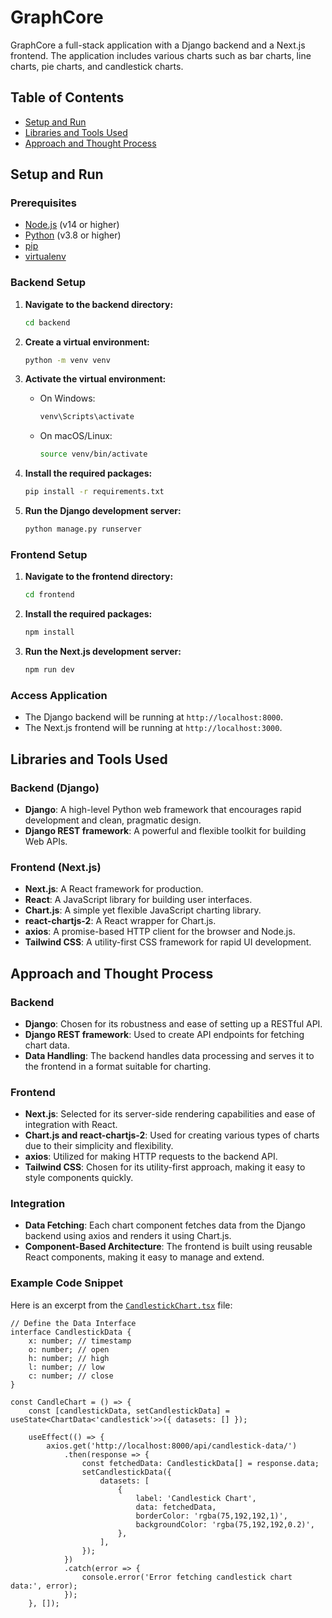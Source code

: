 # GraphCore

GraphCore a full-stack application with a Django backend and a Next.js frontend. The application includes various charts such as bar charts, line charts, pie charts, and candlestick charts.

## Table of Contents

- [Setup and Run](#setup-and-run)
- [Libraries and Tools Used](#libraries-and-tools-used)
- [Approach and Thought Process](#approach-and-thought-process)

## Setup and Run

### Prerequisites

- [Node.js](https://nodejs.org/) (v14 or higher)
- [Python](https://www.python.org/) (v3.8 or higher)
- [pip](https://pip.pypa.io/en/stable/installation/)
- [virtualenv](https://virtualenv.pypa.io/en/latest/installation.html)

### Backend Setup

1. **Navigate to the backend directory:**

    ```sh
    cd backend
    ```

2. **Create a virtual environment:**

    ```sh
    python -m venv venv
    ```

3. **Activate the virtual environment:**

    - On Windows:

        ```sh
        venv\Scripts\activate
        ```

    - On macOS/Linux:

        ```sh
        source venv/bin/activate
        ```

4. **Install the required packages:**

    ```sh
    pip install -r requirements.txt
    ```

5. **Run the Django development server:**

    ```sh
    python manage.py runserver
    ```

### Frontend Setup

1. **Navigate to the frontend directory:**

    ```sh
    cd frontend
    ```

2. **Install the required packages:**

    ```sh
    npm install
    ```

3. **Run the Next.js development server:**

    ```sh
    npm run dev
    ```

### Access Application

- The Django backend will be running at `http://localhost:8000`.
- The Next.js frontend will be running at `http://localhost:3000`.

## Libraries and Tools Used

### Backend (Django)

- **Django**: A high-level Python web framework that encourages rapid development and clean, pragmatic design.
- **Django REST framework**: A powerful and flexible toolkit for building Web APIs.

### Frontend (Next.js)

- **Next.js**: A React framework for production.
- **React**: A JavaScript library for building user interfaces.
- **Chart.js**: A simple yet flexible JavaScript charting library.
- **react-chartjs-2**: A React wrapper for Chart.js.
- **axios**: A promise-based HTTP client for the browser and Node.js.
- **Tailwind CSS**: A utility-first CSS framework for rapid UI development.

## Approach and Thought Process

### Backend

- **Django**: Chosen for its robustness and ease of setting up a RESTful API.
- **Django REST framework**: Used to create API endpoints for fetching chart data.
- **Data Handling**: The backend handles data processing and serves it to the frontend in a format suitable for charting.

### Frontend

- **Next.js**: Selected for its server-side rendering capabilities and ease of integration with React.
- **Chart.js and react-chartjs-2**: Used for creating various types of charts due to their simplicity and flexibility.
- **axios**: Utilized for making HTTP requests to the backend API.
- **Tailwind CSS**: Chosen for its utility-first approach, making it easy to style components quickly.

### Integration

- **Data Fetching**: Each chart component fetches data from the Django backend using axios and renders it using Chart.js.
- **Component-Based Architecture**: The frontend is built using reusable React components, making it easy to manage and extend.

### Example Code Snippet

Here is an excerpt from the [`CandlestickChart.tsx`](command:_github.copilot.openRelativePath?%5B%7B%22scheme%22%3A%22file%22%2C%22authority%22%3A%22%22%2C%22path%22%3A%22%2Fc%3A%2FUsers%2Fishaa%2Fcode%2FfullStack%2Fgraphcore%2Ffrontend%2Fapp%2Fcharts%2FCandlestickChart.tsx%22%2C%22query%22%3A%22%22%2C%22fragment%22%3A%22%22%7D%2C%2263d7aa3c-8c83-4a95-b75e-f3515ae5cfe6%22%5D "c:\Users\ishaa\code\fullStack\graphcore\frontend\app\charts\CandlestickChart.tsx") file:

```tsx
// Define the Data Interface
interface CandlestickData {
    x: number; // timestamp
    o: number; // open
    h: number; // high
    l: number; // low
    c: number; // close
}

const CandleChart = () => {
    const [candlestickData, setCandlestickData] = useState<ChartData<'candlestick'>>({ datasets: [] });

    useEffect(() => {
        axios.get('http://localhost:8000/api/candlestick-data/')
            .then(response => {
                const fetchedData: CandlestickData[] = response.data;
                setCandlestickData({
                    datasets: [
                        {
                            label: 'Candlestick Chart',
                            data: fetchedData,
                            borderColor: 'rgba(75,192,192,1)',
                            backgroundColor: 'rgba(75,192,192,0.2)',
                        },
                    ],
                });
            })
            .catch(error => {
                console.error('Error fetching candlestick chart data:', error);
            });
    }, []);
